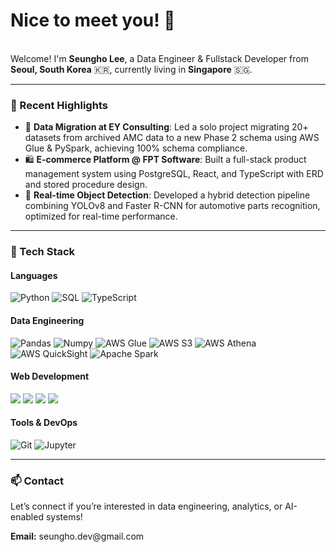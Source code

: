 <!-- Heading -->
<h1>Nice to meet you! 👋</h1>

<p><br>Welcome! I'm <b>Seungho Lee</b>, a Data Engineer & Fullstack Developer from <b>Seoul, South Korea</b> 🇰🇷, currently living in <b>Singapore</b> 🇸🇬.</p>

---

<h3>📌 Recent Highlights</h3>

- 🏢 **Data Migration at EY Consulting**: Led a solo project migrating 20+ datasets from archived AMC data to a new Phase 2 schema using AWS Glue & PySpark, achieving 100% schema compliance.
- 🛍️ **E-commerce Platform @ FPT Software**: Built a full-stack product management system using PostgreSQL, React, and TypeScript with ERD and stored procedure design.
- 🚗 **Real-time Object Detection**: Developed a hybrid detection pipeline combining YOLOv8 and Faster R-CNN for automotive parts recognition, optimized for real-time performance.

---

<h3>🧰 Tech Stack</h3>

<h4>Languages</h4>
<p>
  <img alt="Python" src="https://img.shields.io/badge/python-3670A0?style=flat-square&logo=python&logoColor=ffdd54" />
  <img alt="SQL" src="https://img.shields.io/badge/SQL-336791?style=flat-square&logo=postgresql&logoColor=white" />
  <img alt="TypeScript" src="https://img.shields.io/badge/TypeScript-007ACC?style=flat-square&logo=typescript&logoColor=white" />
</p>

<h4>Data Engineering</h4>
<p>
  <img alt="Pandas" src="https://img.shields.io/badge/pandas-150458?style=flat-square&logo=pandas&logoColor=white" />
  <img alt="Numpy" src="https://img.shields.io/badge/numpy-013243?style=flat-square&logo=numpy&logoColor=white" />
  <img alt="AWS Glue" src="https://img.shields.io/badge/AWS_Glue-F79520?style=flat-square&logo=amazon-aws&logoColor=white" />
  <img alt="AWS S3" src="https://img.shields.io/badge/AWS_S3-569A31?style=flat-square&logo=amazon-aws&logoColor=white" />
  <img alt="AWS Athena" src="https://img.shields.io/badge/AWS_Athena-232F3E?style=flat-square&logo=amazon-aws&logoColor=white" />
  <img alt="AWS QuickSight" src="https://img.shields.io/badge/AWS_QuickSight-FF9900?style=flat-square&logo=amazon-aws&logoColor=white" />
  <img alt="Apache Spark" src="https://img.shields.io/badge/Apache_Spark-E25A1C?style=flat-square&logo=apachespark&logoColor=white" />
<!--   <img alt="Airflow" src="https://img.shields.io/badge/Apache_Airflow-017CEE?style=flat-square&logo=apacheairflow&logoColor=white" /> -->
</p>

<h4>Web Development</h4>
<p>
  <img src="https://img.shields.io/badge/React-20232A?style=flat-square&logo=react&logoColor=61DAFB"/>
  <img src="https://img.shields.io/badge/PostgreSQL-336791?style=flat-square&logo=postgresql&logoColor=white"/>
  <img src="https://img.shields.io/badge/Node.js-43853D?style=flat-square&logo=node.js&logoColor=white"/>
  <img src="https://img.shields.io/badge/Spring_Boot-6DB33F?style=flat-square&logo=spring-boot&logoColor=white"/>
</p>

<h4>Tools & DevOps</h4>
<p>
  <img alt="Git" src="https://img.shields.io/badge/Git-F05032?style=flat-square&logo=git&logoColor=white" />
  <img alt="Jupyter" src="https://img.shields.io/badge/Jupyter-F37626?style=flat-square&logo=jupyter&logoColor=white" />
</p>

---

<h3>📫 Contact</h3>

<p>Let’s connect if you’re interested in data engineering, analytics, or AI-enabled systems!</p>
<p><b>Email:</b> seungho.dev@gmail.com</p>


